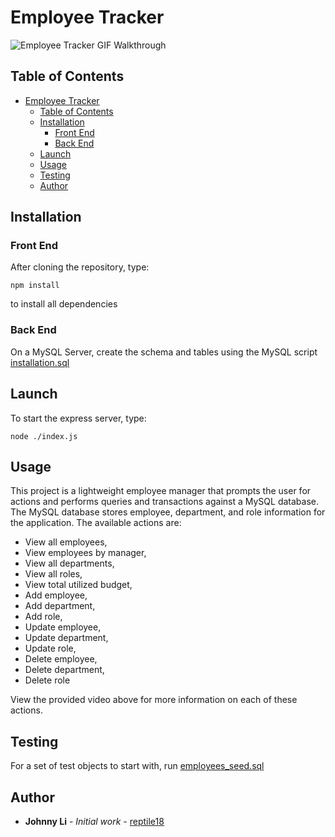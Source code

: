 # Employee Tracker

![Employee Tracker GIF Walkthrough](test.gif)

## Table of Contents
- [Employee Tracker](#employee-tracker)
  - [Table of Contents](#table-of-contents)
  - [Installation](#installation)
    - [Front End](#front-end)
    - [Back End](#back-end)
  - [Launch](#launch)
  - [Usage](#usage)
  - [Testing](#testing)
  - [Author](#author)

## Installation

### Front End
After cloning the repository, type:
```
npm install
```
to install all dependencies

### Back End
On a MySQL Server, create the schema and tables using the MySQL script [installation.sql](./database_files/installation.sql)

## Launch

To start the express server, type:
```
node ./index.js
```

## Usage

This project is a lightweight employee manager that prompts the user for actions and performs queries and transactions against a MySQL database. The MySQL database stores employee, department, and role information for the application. The available actions are:
* View all employees,
* View employees by manager,
* View all departments,
* View all roles,
* View total utilized budget,
* Add employee,
* Add department,
* Add role,
* Update employee,
* Update department,
* Update role,
* Delete employee,
* Delete department,
* Delete role

View the provided video above for more information on each of these actions.

## Testing 
For a set of test objects to start with, run [employees_seed.sql](./database_files/employees_seed.sql)

## Author

* **Johnny Li** - *Initial work* - [reptile18](https://github.com/reptile18)
